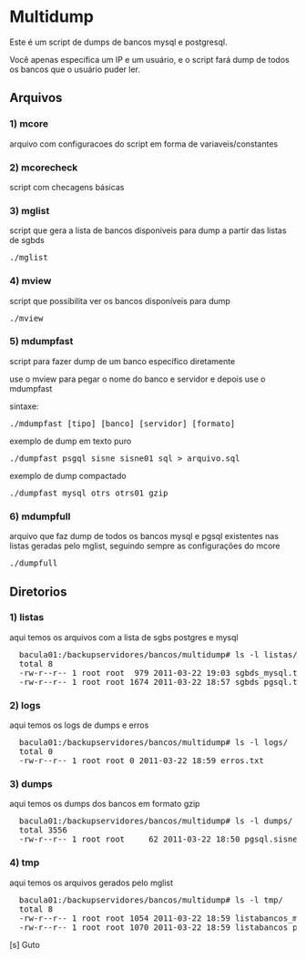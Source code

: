 # Multidump

Este é um script de dumps de bancos mysql e postgresql.

Você apenas especifica um IP e um usuário, e o script fará dump de todos os bancos que o usuário puder ler.

## Arquivos

### 1) mcore

arquivo com configuracoes do script em forma de variaveis/constantes

### 2) mcorecheck

script com checagens básicas

### 3) mglist

script que gera a lista de bancos disponíveis para dump a partir das listas de sgbds

<pre>
./mglist
</pre>

### 4) mview

script que possibilita ver os bancos disponíveis para dump

<pre>
./mview
</pre>

### 5) mdumpfast

script para fazer dump de um banco específico diretamente

use o mview para pegar o nome do banco e servidor e depois use o mdumpfast

sintaxe:

<pre>
./mdumpfast [tipo] [banco] [servidor] [formato]
</pre>

exemplo de dump em texto puro
<pre>
./dumpfast psgql sisne sisne01 sql > arquivo.sql
</pre>

exemplo de dump compactado
<pre>
./dumpfast mysql otrs otrs01 gzip
</pre>

### 6) mdumpfull

arquivo que faz dump de todos os bancos mysql e pgsql
existentes nas listas geradas pelo mglist, seguindo
sempre as configurações do mcore

<pre>
./dumpfull
</pre>

## Diretorios

### 1) listas

aqui temos os arquivos com a lista de sgbs postgres e mysql

<pre>
  bacula01:/backupservidores/bancos/multidump# ls -l listas/
  total 8
  -rw-r--r-- 1 root root  979 2011-03-22 19:03 sgbds_mysql.txt
  -rw-r--r-- 1 root root 1674 2011-03-22 18:57 sgbds_pgsql.txt
</pre>

### 2) logs

aqui temos os logs de dumps e erros
 
<pre>
  bacula01:/backupservidores/bancos/multidump# ls -l logs/
  total 0
  -rw-r--r-- 1 root root 0 2011-03-22 18:59 erros.txt
</pre>

### 3) dumps

aqui temos os dumps dos bancos em formato gzip

<pre>
  bacula01:/backupservidores/bancos/multidump# ls -l dumps/
  total 3556
  -rw-r--r-- 1 root root     62 2011-03-22 18:50 pgsql.sisnevm01.sisne.20110322.185037.sql.gz
</pre>

### 4) tmp

aqui temos os arquivos gerados pelo mglist


<pre>
  bacula01:/backupservidores/bancos/multidump# ls -l tmp/
  total 8
  -rw-r--r-- 1 root root 1054 2011-03-22 18:59 listabancos_mysql.txt
  -rw-r--r-- 1 root root 1070 2011-03-22 18:59 listabancos_pgsql.txt
</pre>

[s]
Guto
